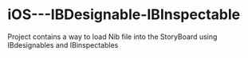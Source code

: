 # iOS---IBDesignable-IBInspectable
Project contains a way to load Nib file into the StoryBoard using IBdesignables and IBinspectables
